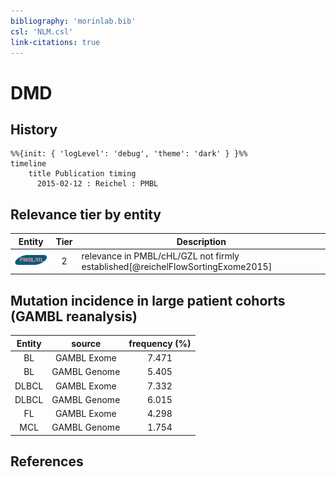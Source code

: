 ```yaml
---
bibliography: 'morinlab.bib'
csl: 'NLM.csl'
link-citations: true
---
```


# DMD

## History

```mermaid
%%{init: { 'logLevel': 'debug', 'theme': 'dark' } }%%
timeline
    title Publication timing
      2015-02-12 : Reichel : PMBL
```


## Relevance tier by entity

|Entity|Tier|Description|
|:------:|:----:|--------------------------------------|
|![PMBL](images/icons/PMBL_tier2.png)|2|relevance in PMBL/cHL/GZL not firmly established[@reichelFlowSortingExome2015]|


## Mutation incidence in large patient cohorts (GAMBL reanalysis)

|Entity|source |frequency (%)|
|:------:|:----:|:----:|
|BL|GAMBL Exome |7.471 |
|BL|GAMBL Genome |5.405 |
|DLBCL|GAMBL Exome |7.332 |
|DLBCL|GAMBL Genome |6.015 |
|FL|GAMBL Exome |4.298 |
|MCL|GAMBL Genome |1.754 |


## References


